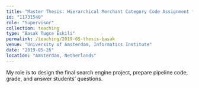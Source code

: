 ```yaml
---
title: "Master Thesis: Hierarchical Merchant Category Code Assignment for E-commerce Merchants"
id: "11731540"
role: "Supervisor"
collection: teaching
type: "Basak Tugce Eskili"
permalink: /teaching/2019-05-thesis-basak
venue: "University of Amsterdam, Informatics Institute"
date: "2019-05-26"
location: "Amsterdam, Netherlands"
---
```


My role is to design the final search engine project, prepare pipeline code, grade, and answer students’ questions.